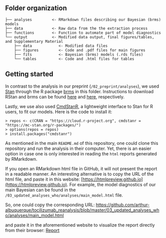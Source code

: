 ## Folder organization

```
├── analyses         <- RMarkdown files describing our Bayesian (brms) models
├── data             <- Raw data from the the extraction process
├── functions        <- Function to automate part of model diagnostics
└── output           <- Modified data output, final figures/tables, and Supplementary Material
    ├── data            <- Modified data files
    ├── figures         <- Code and .pdf files for main figures
    ├── fits            <- Bayesian (brms) models (.rds files)
    └── tables          <- Code and .html files for tables
```

## Getting started

In contrast to the analysis in our preprint (`/02_preprint/analyses`), we used [Stan](http://mc-stan.org) through the R package [brms](https://paul-buerkner.github.io/brms/index.html) in this folder. Instructions to download RStan and brms can be found [here](https://mc-stan.org/users/interfaces/rstan.html) and [here](https://github.com/paul-buerkner/brms#how-do-i-install-brms), respectively.

Lastly, we use also used [CmdStanR](https://mc-stan.org/cmdstanr/), a lightweight interface to Stan for R users, to fit our models. Here is the code to install it:

```
> repos <- c(CRAN = "https://cloud.r-project.org", cmdstanr = "https://mc-stan.org/r-packages/")
> options(repos = repos)
> install.packages("cmdstanr")
```

As mentioned in the main `README.md` of this repository, one could clone this repository and run the analysis in their computer. Yet, there is an easier option in case one is only interested in reading the `html` reports generated by RMarkdown.

If you open an RMarkdown html file in GitHub, it will not present the report in a readable manner. An interesting alternative is to copy the URL of the html file, and paste it in this website: [https://htmlpreview.github.io](https://htmlpreview.github.io). For example, the model diagnostics of our main Bayesian can be found in the `/03_updated_analyses_who/analyses/main_model.html` file.

So, one could copy the corresponding URL: https://github.com/arthur-albuquerque/tocilizumab_reanalysis/blob/master/03_updated_analyses_who/analyses/main_model.html

and paste it in the aforementioned website to visualize the report directly from their browser: [Report](https://htmlpreview.github.io/?https://github.com/arthur-albuquerque/tocilizumab_reanalysis/blob/master/03_updated_analyses_who/analyses/main_model.html)

